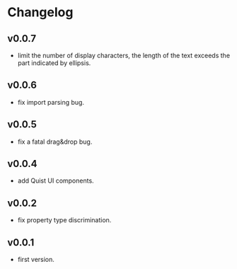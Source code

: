 # Changelog

## v0.0.7
* limit the number of display characters, the length of the text exceeds the part indicated by ellipsis.

## v0.0.6
* fix import parsing bug.

## v0.0.5
* fix a fatal drag&drop bug.

## v0.0.4
* add Quist UI components.

## v0.0.2
* fix property type discrimination.

## v0.0.1
* first version.
